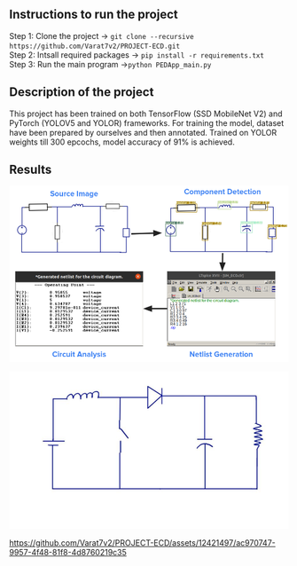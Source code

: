 ## Instructions to run the project
Step 1: Clone the project -> `git clone --recursive https://github.com/Varat7v2/PROJECT-ECD.git` \
Step 2: Intsall required packages -> `pip install -r requirements.txt` \
Step 3: Run the main program ->`python PEDApp_main.py`

## Description of the project
This project has been trained on both TensorFlow (SSD MobileNet V2) and PyTorch (YOLOV5 and YOLOR) frameworks. For training the model, dataset have been prepared by ourselves and then annotated. Trained on YOLOR weights till 300 epcochs, model accuracy of 91% is achieved.

## Results
![alt text](images/flowchart.png)

[![DEMO: Buck Converter Simulation](images/image.jpg)](https://www.youtube.com/watch?v=4xqlK0iJSaM "Click here to play this video!")


https://github.com/Varat7v2/PROJECT-ECD/assets/12421497/ac970747-9957-4f48-81f8-4d8760219c35


